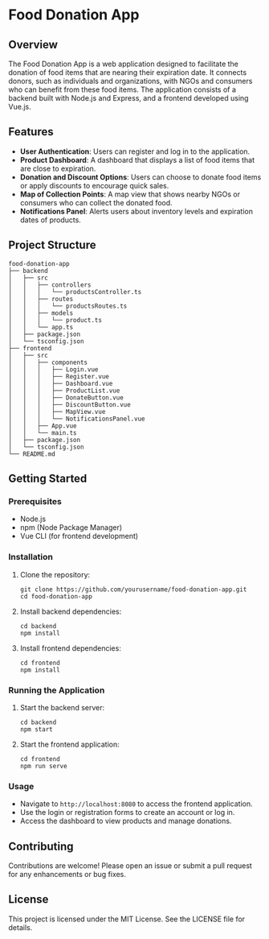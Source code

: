 # Food Donation App

## Overview
The Food Donation App is a web application designed to facilitate the donation of food items that are nearing their expiration date. It connects donors, such as individuals and organizations, with NGOs and consumers who can benefit from these food items. The application consists of a backend built with Node.js and Express, and a frontend developed using Vue.js.

## Features
- **User Authentication**: Users can register and log in to the application.
- **Product Dashboard**: A dashboard that displays a list of food items that are close to expiration.
- **Donation and Discount Options**: Users can choose to donate food items or apply discounts to encourage quick sales.
- **Map of Collection Points**: A map view that shows nearby NGOs or consumers who can collect the donated food.
- **Notifications Panel**: Alerts users about inventory levels and expiration dates of products.

## Project Structure
```
food-donation-app
├── backend
│   ├── src
│   │   ├── controllers
│   │   │   └── productsController.ts
│   │   ├── routes
│   │   │   └── productsRoutes.ts
│   │   ├── models
│   │   │   └── product.ts
│   │   └── app.ts
│   ├── package.json
│   └── tsconfig.json
├── frontend
│   ├── src
│   │   ├── components
│   │   │   ├── Login.vue
│   │   │   ├── Register.vue
│   │   │   ├── Dashboard.vue
│   │   │   ├── ProductList.vue
│   │   │   ├── DonateButton.vue
│   │   │   ├── DiscountButton.vue
│   │   │   ├── MapView.vue
│   │   │   └── NotificationsPanel.vue
│   │   ├── App.vue
│   │   └── main.ts
│   ├── package.json
│   └── tsconfig.json
└── README.md
```

## Getting Started

### Prerequisites
- Node.js
- npm (Node Package Manager)
- Vue CLI (for frontend development)

### Installation

1. Clone the repository:
   ```
   git clone https://github.com/yourusername/food-donation-app.git
   cd food-donation-app
   ```

2. Install backend dependencies:
   ```
   cd backend
   npm install
   ```

3. Install frontend dependencies:
   ```
   cd frontend
   npm install
   ```

### Running the Application

1. Start the backend server:
   ```
   cd backend
   npm start
   ```

2. Start the frontend application:
   ```
   cd frontend
   npm run serve
   ```

### Usage
- Navigate to `http://localhost:8080` to access the frontend application.
- Use the login or registration forms to create an account or log in.
- Access the dashboard to view products and manage donations.

## Contributing
Contributions are welcome! Please open an issue or submit a pull request for any enhancements or bug fixes.

## License
This project is licensed under the MIT License. See the LICENSE file for details.